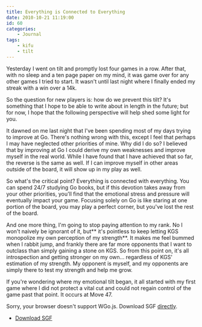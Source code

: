 ```yaml
---
title: Everything is Connected to Everything
date: 2010-10-21 11:19:00
id: 60
categories:
	- Journal
tags:
	- kifu
	- tilt
---
```


Yesterday I went on tilt and promptly lost four games in a row. After that, with no sleep and a ten page paper on my mind, it was game over for any other games I tried to start. It wasn't until last night where I finally ended my streak with a win over a 14k.

So the question for new players is: how do we prevent this tilt? It's something that I hope to be able to write about in length in the future; but for now, I hope that the following perspective will help shed some light for you.

<!--more-->

It dawned on me last night that I've been spending most of my days trying to improve at Go. There's nothing wrong with this, except I feel that perhaps I may have neglected other priorities of mine. Why did I do so? I believed that by improving at Go I could derive my own weaknesses and improve myself in the real world. While I have found that I have achieved that so far, the reverse is the same as well. If I can improve myself in other areas outside of the board, it will show up in my play as well.

So what's the critical point? Everything is connected with everything. You can spend 24/7 studying Go books, but if this devotion takes away from your other priorities, you'll find that the emotional stress and pressure will eventually impact your game. Focusing solely on Go is like staring at one portion of the board, you may play a perfect corner, but you've lost the rest of the board.

And one more thing, I'm going to stop paying attention to my rank. No I won't naively be ignorant of it, but** it's pointless to keep letting KGS monopolize my own perception of my strength**. It makes me feel bummed when I rabbit jump, and frankly there are far more opponents that I want to outclass than simply gaining a stone on KGS. So from this point on, it's all introspection and getting stronger on my own... regardless of KGS' estimation of my strength. My opponent is myself, and my opponents are simply there to test my strength and help me grow.

If you're wondering where my emotional tilt began, it all started with my first game where I did not protect a vital cut and could not regain control of the game past that point. It occurs at Move 47.

<article>
	<section data-wgo="/kifu/2010/2010.10.21-Everything-is-Connected-to-Everything.sgf" data-wgo-enablewheel="false" style="width: 100%">
	  <p>Sorry, your browser doesn't support WGo.js. Download SGF <a href="/kifu/2010/2010.10.21-Everything-is-Connected-to-Everything.sgf">directly</a>.</p>
	</section>
	<div><ul><li><a href="/kifu/2010/2010.10.21-Everything-is-Connected-to-Everything.sgf">Download SGF</a></li></ul></div>
</article>
